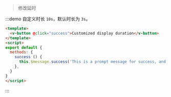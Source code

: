 > 修改延时

:::demo 自定义时长 `10s`，默认时长为 `3s`。

```html
<template>
  <v-button @click="success">Customized display duration</v-button>
</template>
<script>
export default {
  methods: {
    success () {
      this.$message.success('This is a prompt message for success, and it will disappear in 10 seconds', 10);
    },
  }
}
</script>
```
:::